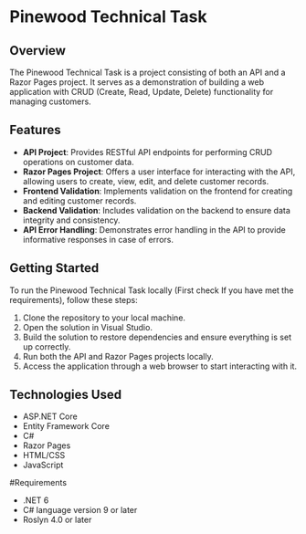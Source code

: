 # Pinewood Technical Task

## Overview
The Pinewood Technical Task is a project consisting of both an API and a Razor Pages project. It serves as a demonstration of building a web application with CRUD (Create, Read, Update, Delete) functionality for managing customers.

## Features
- **API Project**: Provides RESTful API endpoints for performing CRUD operations on customer data.
- **Razor Pages Project**: Offers a user interface for interacting with the API, allowing users to create, view, edit, and delete customer records.
- **Frontend Validation**: Implements validation on the frontend for creating and editing customer records.
- **Backend Validation**: Includes validation on the backend to ensure data integrity and consistency.
- **API Error Handling**: Demonstrates error handling in the API to provide informative responses in case of errors.

## Getting Started
To run the Pinewood Technical Task locally (First check If you have met the requirements), follow these steps:

1. Clone the repository to your local machine.
2. Open the solution in Visual Studio.
3. Build the solution to restore dependencies and ensure everything is set up correctly.
4. Run both the API and Razor Pages projects locally.
5. Access the application through a web browser to start interacting with it.

## Technologies Used
- ASP.NET Core
- Entity Framework Core
- C#
- Razor Pages
- HTML/CSS
- JavaScript

#Requirements
- .NET 6
- C# language version 9 or later
- Roslyn 4.0 or later
